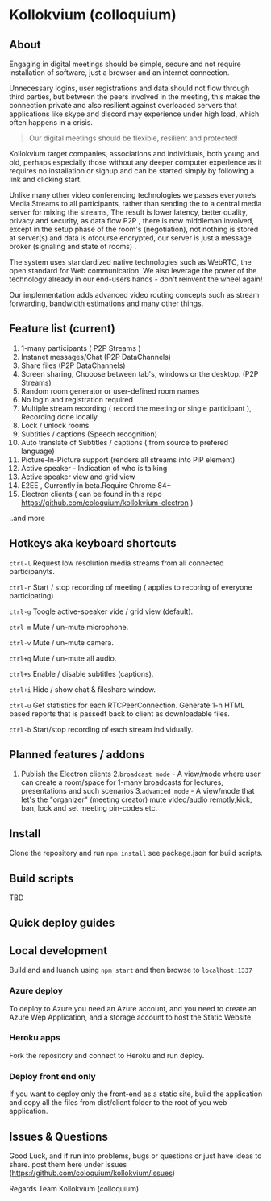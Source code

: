 # Kollokvium (colloquium)

## About

Engaging in digital meetings should be simple, secure and not require installation of software, just a browser and an internet connection.

Unnecessary logins, user registrations and data should not flow through third parties, but between the peers involved in the meeting, this makes the connection private and also resilient against overloaded servers that applications like skype and discord may experience under high load, which often happens in a crisis.

> Our digital meetings should be flexible, resilient and protected!

Kollokvium target companies, associations and individuals, both young and old, perhaps especially those without any deeper computer experience as it requires no installation or signup and can be started simply by following a link and clicking start.

Unlike many other video conferencing technologies we passes everyone’s Media Streams to all participants, rather than sending the to a central media server for mixing the streams, The result is lower latency, better quality, privacy and security, as data flow P2P , there is now middleman involved, except in the setup phase of the room's (negotiation), not nothing is stored at server(s)  and data is ofcourse encrypted, our server is just a message broker (signaling and state of rooms) . 

The system uses standardized native technologies such as WebRTC, the open standard for Web communication. We also leverage the power of the technology already in our end-users hands - don't reinvent the wheel again!

Our implementation adds advanced video routing concepts such as stream forwarding, bandwidth estimations and many other things.

## Feature list  (current)

1. 1-many participants ( P2P Streams )
2. Instanet messages/Chat  (P2P DataChannels) 
3. Share files (P2P DataChannels)
4. Screen sharing, Chooose between tab's, windows or the desktop. (P2P Streams)
5. Random room generator or user-defined room names
6. No login and registration required
7. Multiple stream recording ( record the meeting or single participant ), Recording done locally.
8. Lock / unlock rooms
9. Subtitles / captions (Speech recognition)
10. Auto translate of Subtitles / captions ( from source to prefered language)
11. Picture-In-Picture support (renders all streams into PiP element)
12. Active speaker - Indication of who is talking
13. Active speaker view and grid view 
14. E2EE , Currently in beta.Require Chrome 84+
15. Electron clients ( can be found in this repo https://github.com/coloquium/kollokvium-electron )

..and more

## Hotkeys aka keyboard shortcuts  

`ctrl-l` Request low resolution media streams from all connected participanyts.

`ctrl-r` Start / stop recording of meeting ( applies to recoring of everyone participating)

`ctrl-g` Toogle active-speaker vide / grid view (default).

`ctrl-m` Mute / un-mute microphone.

`ctrl-v` Mute / un-mute camera.

`ctrl+q` Mute / un-mute all audio.

`ctrl+s` Enable / disable subtitles (captions).

`ctrl+i` Hide / show chat & fileshare window.

`ctrl-u` Get statistics for each RTCPeerConnection. Generate 1-n HTML based reports that is passedf back to client as downloadable files.

`ctrl-b` Start/stop recording of each stream individually. 

## Planned features / addons

1. Publish the Electron clients 
2.`broadcast mode` - A view/mode where user can create a room/space for 1-many broadcasts for lectures, presentations and such scenarios 
3.`advanced mode`  - A view/mode that let's the "organizer" (meeting creator) mute video/audio remotly,kick, ban, lock and set meeting pin-codes etc.


## Install 
Clone the repository and run `npm install`  see package.json for build scripts.

## Build scripts

TBD

## Quick deploy guides

## Local development

Build and and luanch using `npm start` and then browse to `localhost:1337` 

### Azure deploy
To deploy to Azure you need an Azure account, and you need to create an Azure Wep Application, and a storage account to host the Static Website.

### Heroku apps
Fork the repository and connect to Heroku and run deploy.

### Deploy front end only 
If you want to deploy only the front-end as a static site, build the application and copy all the files from dist/client folder to the root of you web application. 

## Issues & Questions

Good Luck, and if run into problems, bugs or questions or just have ideas to share. post them here under issues (https://github.com/coloquium/kollokvium/issues)

Regards
    Team Kollokvium (colloquium)
 
